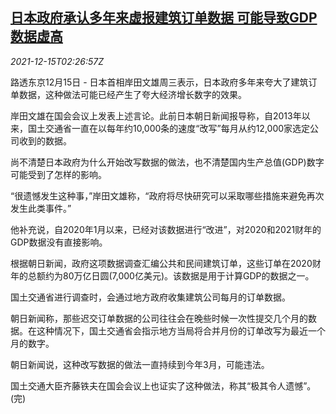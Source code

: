 <!--1639535462000-->
[日本政府承认多年来虚报建筑订单数据 可能导致GDP数据虚高](https://cn.reuters.com/article/japan-gdp-dataoverstating-1215-wedn-idCNKBS2IU06B)
------

<div><i>2021-12-15T02:26:57Z</i></div><p>路透东京12月15日 - 日本首相岸田文雄周三表示，日本政府多年来夸大了建筑订单数据，这种做法可能已经产生了夸大经济增长数字的效果。</p><p>岸田文雄在国会会议上发表上述言论。此前日本朝日新闻报导称，自2013年以来，国土交通省一直在以每年约10,000条的速度“改写”每月从约12,000家选定公司收到的数据。</p><p>尚不清楚日本政府为什么开始改写数据的做法，也不清楚国内生产总值(GDP)数字可能受到了怎样的影响。</p><p>“很遗憾发生这种事，”岸田文雄称，“政府将尽快研究可以采取哪些措施来避免再次发生此类事件。”</p><p>他补充说，自2020年1月以来，已经对该数据进行“改进”，对2020和2021财年的GDP数据没有直接影响。</p><p>根据朝日新闻，政府这项数据调查汇编公共和民间建筑订单，这些订单在2020财年的总额约为80万亿日圆(7,000亿美元)。该数据是用于计算GDP的数据之一。</p><p>国土交通省进行调查时，会通过地方政府收集建筑公司每月的订单数据。</p><p>朝日新闻称，那些迟交订单数据的公司往往会在晚些时候一次性提交几个月的数据。在这种情况下，国土交通省会指示地方当局将合并月份的订单改写为最近一个月的数字。</p><p>朝日新闻说，这种改写数据的做法一直持续到今年3月，可能违法。</p><p>国土交通大臣齐藤铁夫在国会会议上也证实了这种做法，称其“极其令人遗憾”。(完)</p>
